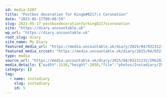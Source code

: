 ```yaml
---
id: media-5207
title: "Postbox decoration for King&#8217;s Coronation"
date: "2023-05-17T09:08:59"
slug: 2023-05-17-postboxdecorationforking8217scoronation
site: "https://diary.uncountable.uk"
wp_url: "https://diary.uncountable.uk"
root_slug: diary
site_name: My Diary
featured_media_url: "https://media.uncountable.uk/diary/2025/04/03231232/IMG20230517100859-edited.webp"
featured_media_srcset: "https://media.uncountable.uk/diary/2025/04/03231232/IMG20230517100859-edited-225x300.webp 225w, https://media.uncountable.uk/diary/2025/04/03231232/IMG20230517100859-edited-768x1024.webp 768w, https://media.uncountable.uk/diary/2025/04/03231232/IMG20230517100859-edited-150x150.webp 150w, https://media.uncountable.uk/diary/2025/04/03231232/IMG20230517100859-edited-480x640.webp 480w, https://media.uncountable.uk/diary/2025/04/03231232/IMG20230517100859-edited.webp 1538w"
type: media
source_url: "https://media.uncountable.uk/diary/2025/04/03231232/IMG20230517100859-edited.webp"
media_details: {"width":1538,"height":2050,"file":"photos/Instadiary/IMG20230517100859-edited.webp","filesize":168542,"sizes":{"medium":{"file":"IMG20230517100859-edited-225x300.webp","width":225,"height":300,"filesize":18168,"mime_type":"image/webp","source_url":"https://media.uncountable.uk/diary/2025/04/03231232/IMG20230517100859-edited-225x300.webp"},"large":{"file":"IMG20230517100859-edited-768x1024.webp","width":768,"height":1024,"filesize":137754,"mime_type":"image/webp","source_url":"https://media.uncountable.uk/diary/2025/04/03231232/IMG20230517100859-edited-768x1024.webp"},"thumbnail":{"file":"IMG20230517100859-edited-150x150.webp","width":150,"height":150,"filesize":6542,"mime_type":"image/webp","source_url":"https://media.uncountable.uk/diary/2025/04/03231232/IMG20230517100859-edited-150x150.webp"},"mobwidth":{"file":"IMG20230517100859-edited-480x640.webp","width":480,"height":640,"filesize":66472,"mime_type":"image/webp","source_url":"https://media.uncountable.uk/diary/2025/04/03231232/IMG20230517100859-edited-480x640.webp"},"full":{"file":"IMG20230517100859-edited.webp","width":1538,"height":2050,"mime_type":"image/webp","source_url":"https://media.uncountable.uk/diary/2025/04/03231232/IMG20230517100859-edited.webp"}},"image_meta":{"aperture":"0","credit":"","camera":"","caption":"","created_timestamp":"0","copyright":"","focal_length":"0","iso":"0","shutter_speed":"0","title":"","orientation":"0","keywords":[]}}
category: []
tag:
  - name: instadiary
    slug: instadiary
    id: 5
---
```


